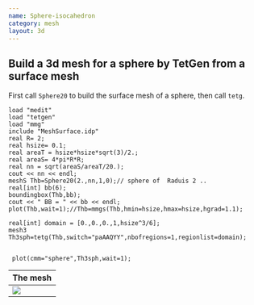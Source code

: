 ```yaml
---
name: Sphere-isocahedron
category: mesh
layout: 3d
---
```


##  Build a 3d mesh for a sphere by TetGen from a surface mesh

First call $\texttt{Sphere20}$ to build the surface mesh of a sphere, then call $\texttt{tetg}$.
~~~freefem
load "medit" 
load "tetgen"
load "mmg"
include "MeshSurface.idp"
real R= 2;
real hsize= 0.1; 
real areaT = hsize*hsize*sqrt(3)/2.;
real areaS= 4*pi*R*R;
real nn = sqrt(areaS/areaT/20.); 
cout << nn << endl; 
meshS Thb=Sphere20(2.,nn,1,0);// sphere of  Raduis 2 ..
real[int] bb(6);
boundingbox(Thb,bb);
cout << " BB = " << bb << endl;
plot(Thb,wait=1);//Thb=mmgs(Thb,hmin=hsize,hmax=hsize,hgrad=1.1);

real[int] domain = [0.,0.,0.,1,hsize^3/6];
mesh3 Th3sph=tetg(Thb,switch="paAAQYY",nbofregions=1,regionlist=domain);


 plot(cmm="sphere",Th3sph,wait=1);
~~~

| The mesh               |
|------------------------|
|![][_solution]          |

[_solution]: https://raw.githubusercontent.com/phtournier/ffmdtest/refs/heads/main/figures/3d/Sphere-Isocahedron/solution.png